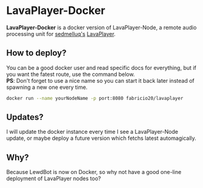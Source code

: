 # LavaPlayer-Docker
**LavaPlayer-Docker** is a docker version of LavaPlayer-Node, a remote audio processing unit for [sedmelluq's](https://github.com/sedmelluq) [LavaPlayer](https://github.com/sedmelluq/lavaplayer).

## How to deploy?
You can be a good docker user and read specific docs for everything, but if you want the fatest route, use the command below.<br>
**PS**: Don't forget to use a nice name so you can start it back later instead of spawning a new one every time.<br>

```bash
docker run --name yourNodeName -p port:8080 fabricio20/lavaplayer
```

## Updates?
I will update the docker instance every time I see a LavaPlayer-Node update, or maybe deploy a future version which fetchs latest automagically.

## Why?
Because LewdBot is now on Docker, so why not have a good one-line deployment of LavaPlayer nodes too?